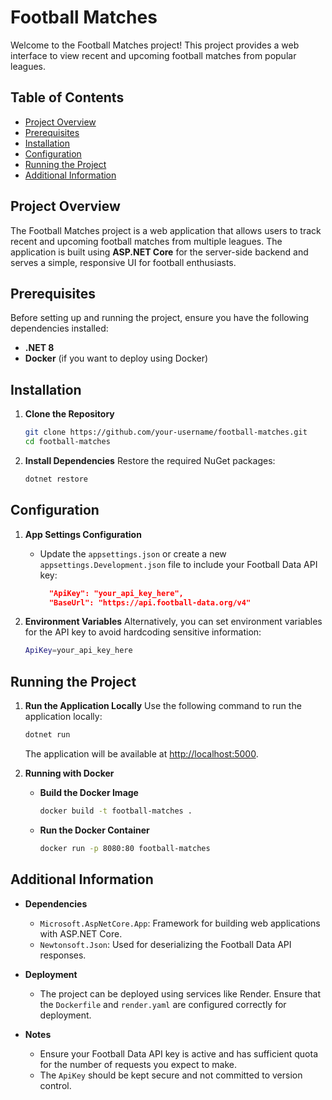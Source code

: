 # Football Matches

Welcome to the Football Matches project! This project provides a web interface to view recent and upcoming football matches from popular leagues.

## Table of Contents
- [Project Overview](#project-overview)
- [Prerequisites](#prerequisites)
- [Installation](#installation)
- [Configuration](#configuration)
- [Running the Project](#running-the-project)
- [Additional Information](#additional-information)

## Project Overview
The Football Matches project is a web application that allows users to track recent and upcoming football matches from multiple leagues. The application is built using **ASP.NET Core** for the server-side backend and serves a simple, responsive UI for football enthusiasts.

## Prerequisites
Before setting up and running the project, ensure you have the following dependencies installed:
- **.NET 8**
- **Docker** (if you want to deploy using Docker)

## Installation
1. **Clone the Repository**
   ```bash
   git clone https://github.com/your-username/football-matches.git
   cd football-matches
   ```

2. **Install Dependencies**
   Restore the required NuGet packages:
   ```bash
   dotnet restore
   ```

## Configuration
1. **App Settings Configuration**
   - Update the `appsettings.json` or create a new `appsettings.Development.json` file to include your Football Data API key:
     ```json
       "ApiKey": "your_api_key_here",
       "BaseUrl": "https://api.football-data.org/v4"
     ```

2. **Environment Variables**
   Alternatively, you can set environment variables for the API key to avoid hardcoding sensitive information:
   ```bash
   ApiKey=your_api_key_here
   ```

## Running the Project
1. **Run the Application Locally**
   Use the following command to run the application locally:
   ```bash
   dotnet run
   ```
   The application will be available at [http://localhost:5000](http://localhost:5000).

2. **Running with Docker**
   - **Build the Docker Image**
     ```bash
     docker build -t football-matches .
     ```
   - **Run the Docker Container**
     ```bash
     docker run -p 8080:80 football-matches
     ```

## Additional Information
- **Dependencies**
  - `Microsoft.AspNetCore.App`: Framework for building web applications with ASP.NET Core.
  - `Newtonsoft.Json`: Used for deserializing the Football Data API responses.

- **Deployment**
  - The project can be deployed using services like Render. Ensure that the `Dockerfile` and `render.yaml` are configured correctly for deployment.

- **Notes**
  - Ensure your Football Data API key is active and has sufficient quota for the number of requests you expect to make.
  - The `ApiKey` should be kept secure and not committed to version control.

